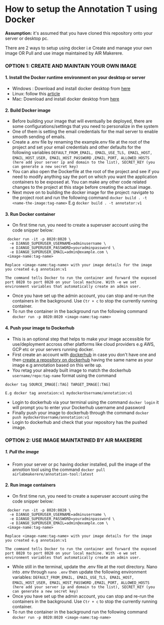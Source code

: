 # How to setup the Annotation T using Docker

**Assumption:** it's assumed that you have cloned this repository onto your server or desktop pc.

There are 2 ways to setup using docker i.e Create and manage your own image OR Pull and use image maintained by AIR Makerere. 

### OPTION 1: CREATE AND MAINTAIN YOUR OWN IMAGE

#### 1. Install the Docker runtime environment on your desktop or server

   - Windows : Download and install docker desktop from [here](https://hub.docker.com/editions/community/docker-ce-desktop-windows) 
   - Linux:  follow this [article](https://www.digitalocean.com/community/tutorials/how-to-install-and-use-docker-on-ubuntu-20-04)
   - Mac: Download and install docker desktop from [here](https://www.docker.com/products/docker-desktop)

#### 2. Build Docker image

   - Before building your image that will eventually be deployed, there are some configurations/settings that you need to personalize in the system
   - One of them is setting the email credentials for the mail server to enable smooth sending of emails. 
   - Create a .env file by renaming the example.env file at the root of the project and set your email credentials and other defaults for the following variables `DEFAULT_FROM_EMAIL, EMAIL_USE_TLS, EMAIL_HOST, EMAIL_HOST_USER, EMAIL_HOST_PASSWORD` `,EMAIL_PORT, ALLOWED_HOSTS (here add your server ip and domain to the list), SECRET_KEY (you can generate a new secret key) ` 
   - You can also open the Dockerfile at the root of the project and see if you need to modify anything say the port on which you want the application containers to be exposed at. You can make any other code related changes to the project at this stage before creating the actual image. 
   - Next move on to building the docker image for the project: navigate to the project root and run the following command `docker build . -t <name-the-image:tag-name>` E.g `docker build . -t annotator:v1` 

#### 3. Run Docker container

   - On first time run, you need to create a superuser account using the code snipper below: 
   ```
    docker run -it -p 8020:8020 \
     -e DJANGO_SUPERUSER_USERNAME=adminusername \
     -e DJANGO_SUPERUSER_PASSWORD=youradminpassword \
     -e DJANGO_SUPERUSER_EMAIL=admin@example.com \
    <image-name:tag-name>
```


    Replace <image-name:tag-name> with your image details for the image you created e.g annotaion:v1

    The command tells Docker to run the container and forward the exposed port 8020 to port 8020 on your local machine. With -e we set environment variables that automatically create an admin user.



  - Once you have set up the admin account, you can stop and re-run the containers in the background. Use `Ctr + c` to stop the currently running container. 
  - To run the container in the background run the following command `docker run -p 8020:8020 <image-name:tag-name>`

#### 4. Push your image to Dockerhub

  - This is an optional step that helps to make your image accessible for use/deployment accross other platforms like cloud providers e.g AWS, GCP etc or your servers running docker. 
  - First create an account with [dockerhub](https://hub.docker.com/signup) in case you don't have one and then [create a repository on dockerhub](https://docs.docker.com/docker-hub/repos/) having the same name as your image e.g annotation based on this write up. 
  - You retag your already built image to match the dockerhub `username/repo:tag-name` format using the command 
  ```
  docker tag SOURCE_IMAGE[:TAG] TARGET_IMAGE[:TAG]

  E.g docker tag annotaion:v1 mydockerUsername/annotation:v1
```
  - Login to dockerhub via your terminal using the command `docker login` it will prompt you to enter your Dockerhub username and password
  - Finally push your image to dockerhub through the command `docker push mydockerUsername/annotation:v1`
  - Login to dockerhub and check that your repository has the pushed image. 








### OPTION 2: USE IMAGE MAINTATINED  BY AIR MAKERERE 

##### 1. Pull the image 
  - From your server or pc having docker installed, pull the image of the annotion tool using the command `docker pull airlabmakerere/annotation-tool:latest` 
  
#### 2. Run image containers

   - On first time run, you need to create a superuser account using the code snipper below: 
   ```
    docker run -it -p 8020:8020 \
     -e DJANGO_SUPERUSER_USERNAME=adminusername \
     -e DJANGO_SUPERUSER_PASSWORD=youradminpassword \
     -e DJANGO_SUPERUSER_EMAIL=admin@example.com \
    <image-name:tag-name>
```


    Replace <image-name:tag-name> with your image details for the image you created e.g annotaion:v1

    The command tells Docker to run the container and forward the exposed port 8020 to port 8020 on your local machine. With -e we set environment variables that automatically create an admin user.



  - While still in the terminal, update the .env file at the root directory. Nano into .env through `nano .env` then update the following environment variables:  `DEFAULT_FROM_EMAIL, EMAIL_USE_TLS, EMAIL_HOST, EMAIL_HOST_USER, EMAIL_HOST_PASSWORD` `,EMAIL_PORT, ALLOWED_HOSTS (here add your server ip and domain to the list), SECRET_KEY (you can generate a new secret key) ` 
  - Once you have set up the admin account, you can stop and re-run the containers in the background. Use `Ctr + c` to stop the currently running container. 
  - To run the container in the background run the following command `docker run -p 8020:8020 <image-name:tag-name>`